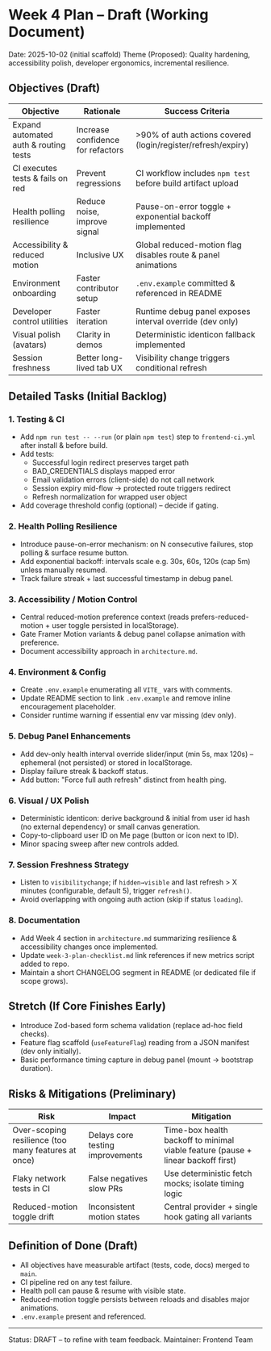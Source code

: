 # Week 4 Plan – Draft (Working Document)

Date: 2025-10-02 (initial scaffold)
Theme (Proposed): Quality hardening, accessibility polish, developer ergonomics, incremental resilience.

## Objectives (Draft)

| Objective                             | Rationale                         | Success Criteria                                             |
| ------------------------------------- | --------------------------------- | ------------------------------------------------------------ |
| Expand automated auth & routing tests | Increase confidence for refactors | >90% of auth actions covered (login/register/refresh/expiry) |
| CI executes tests & fails on red      | Prevent regressions               | CI workflow includes `npm test` before build artifact upload |
| Health polling resilience             | Reduce noise, improve signal      | Pause-on-error toggle + exponential backoff implemented      |
| Accessibility & reduced motion        | Inclusive UX                      | Global reduced-motion flag disables route & panel animations |
| Environment onboarding                | Faster contributor setup          | `.env.example` committed & referenced in README              |
| Developer control utilities           | Faster iteration                  | Runtime debug panel exposes interval override (dev only)     |
| Visual polish (avatars)               | Clarity in demos                  | Deterministic identicon fallback implemented                 |
| Session freshness                     | Better long-lived tab UX          | Visibility change triggers conditional refresh               |

## Detailed Tasks (Initial Backlog)

### 1. Testing & CI

-   Add `npm run test -- --run` (or plain `npm test`) step to `frontend-ci.yml` after install & before build.
-   Add tests:
    -   Successful login redirect preserves target path
    -   BAD_CREDENTIALS displays mapped error
    -   Email validation errors (client-side) do not call network
    -   Session expiry mid-flow → protected route triggers redirect
    -   Refresh normalization for wrapped user object
-   Add coverage threshold config (optional) – decide if gating.

### 2. Health Polling Resilience

-   Introduce pause-on-error mechanism: on N consecutive failures, stop polling & surface resume button.
-   Add exponential backoff: intervals scale e.g. 30s, 60s, 120s (cap 5m) unless manually resumed.
-   Track failure streak + last successful timestamp in debug panel.

### 3. Accessibility / Motion Control

-   Central reduced-motion preference context (reads prefers-reduced-motion + user toggle persisted in localStorage).
-   Gate Framer Motion variants & debug panel collapse animation with preference.
-   Document accessibility approach in `architecture.md`.

### 4. Environment & Config

-   Create `.env.example` enumerating all `VITE_` vars with comments.
-   Update README section to link `.env.example` and remove inline encouragement placeholder.
-   Consider runtime warning if essential env var missing (dev only).

### 5. Debug Panel Enhancements

-   Add dev-only health interval override slider/input (min 5s, max 120s) – ephemeral (not persisted) or stored in localStorage.
-   Display failure streak & backoff status.
-   Add button: "Force full auth refresh" distinct from health ping.

### 6. Visual / UX Polish

-   Deterministic identicon: derive background & initial from user id hash (no external dependency) or small canvas generation.
-   Copy-to-clipboard user ID on Me page (button or icon next to ID).
-   Minor spacing sweep after new controls added.

### 7. Session Freshness Strategy

-   Listen to `visibilitychange`; if `hidden→visible` and last refresh > X minutes (configurable, default 5), trigger `refresh()`.
-   Avoid overlapping with ongoing auth action (skip if status `loading`).

### 8. Documentation

-   Add Week 4 section in `architecture.md` summarizing resilience & accessibility changes once implemented.
-   Update `week-3-plan-checklist.md` link references if new metrics script added to repo.
-   Maintain a short CHANGELOG segment in README (or dedicated file if scope grows).

## Stretch (If Core Finishes Early)

-   Introduce Zod-based form schema validation (replace ad-hoc field checks).
-   Feature flag scaffold (`useFeatureFlag`) reading from a JSON manifest (dev only initially).
-   Basic performance timing capture in debug panel (mount → bootstrap duration).

## Risks & Mitigations (Preliminary)

| Risk                                                | Impact                           | Mitigation                                                                       |
| --------------------------------------------------- | -------------------------------- | -------------------------------------------------------------------------------- |
| Over-scoping resilience (too many features at once) | Delays core testing improvements | Time-box health backoff to minimal viable feature (pause + linear backoff first) |
| Flaky network tests in CI                           | False negatives slow PRs         | Use deterministic fetch mocks; isolate timing logic                              |
| Reduced-motion toggle drift                         | Inconsistent motion states       | Central provider + single hook gating all variants                               |

## Definition of Done (Draft)

-   All objectives have measurable artifact (tests, code, docs) merged to `main`.
-   CI pipeline red on any test failure.
-   Health poll can pause & resume with visible state.
-   Reduced-motion toggle persists between reloads and disables major animations.
-   `.env.example` present and referenced.

---

Status: DRAFT – to refine with team feedback.
Maintainer: Frontend Team
